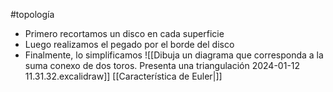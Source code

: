#topología 

- Primero recortamos un disco en cada superficie
- Luego realizamos el pegado por el borde del disco
- Finalmente, lo simplificamos
![[Dibuja un diagrama que corresponda a la suma conexo de dos toros. Presenta una triangulación 2024-01-12 11.31.32.excalidraw]]
[[Característica de Euler|]]
